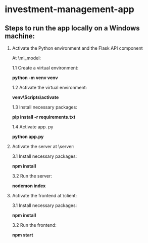 # investment-management-app

## Steps to run the app locally on a Windows machine:
1. Activate the Python environment and the Flask API component

   At \ml_model:

   1.1 Create a virtual environment:
   
   **python -m venv venv**

   1.2 Activate the virtual environment:
   
   **venv\Scripts\activate**

   1.3 Install necessary packages:

   **pip install -r requirements.txt**
   
   1.4 Activate app. py
   
   **python app.py**

2. Activate the server at \server:

   3.1 Install necessary packages:

   **npm install**

   3.2 Run the server:

   **nodemon index**

3. Activate the frontend at \client:

   3.1 Install necessary packages:

   **npm install**

   3.2 Run the frontend:

   **npm start**
